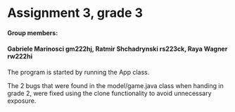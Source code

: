 # Assignment 3, grade 3
#### Group members: 
#### Gabriele Marinosci gm222hj, Ratmir Shchadrynski rs223ck, Raya Wagner rw222hi

The program is started by running the App class.

The 2 bugs that were found in the model/game.java class when handing in grade 2, were fixed using the clone functionality to avoid unnecessary exposure.